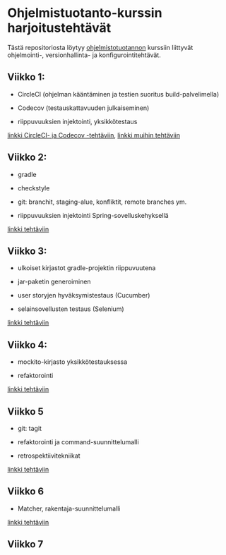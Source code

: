 # Ohjelmistuotanto-kurssin harjoitustehtävät

Tästä repositoriosta löytyy [ohjelmistotuotannon](https://ohjelmistotuotanto-hy-avoin.github.io/) kurssiin liittyvät ohjelmointi-, versionhallinta- ja konfigurointitehtävät.  

## Viikko 1: 
* CircleCI (ohjelman kääntäminen ja testien suoritus build-palvelimella)

* Codecov (testauskattavuuden julkaiseminen) 

* riippuvuuksien injektointi, yksikkötestaus

[linkki CircleCI- ja Codecov -tehtäviin](https://github.com/tsalohei/ohtu-2020-viikko1), [linkki muihin tehtäviin](https://github.com/tsalohei/ohtu-tehtavat/tree/master/viikko1) 
 

## Viikko 2: 
* gradle

* checkstyle

* git: branchit, staging-alue, konfliktit, remote branches ym.

* riippuvuuksien injektointi Spring-sovelluskehyksellä

[linkki tehtäviin](https://github.com/tsalohei/ohtu-tehtavat/tree/master/viikko2)

## Viikko 3: 
* ulkoiset kirjastot gradle-projektin riippuvuutena

* jar-paketin generoiminen

* user storyjen hyväksymistestaus (Cucumber)

* selainsovellusten testaus (Selenium)

[linkki tehtäviin](https://github.com/tsalohei/ohtu-tehtavat/tree/master/viikko3)

## Viikko 4:
* mockito-kirjasto yksikkötestauksessa

* refaktorointi

[linkki tehtäviin](https://github.com/tsalohei/ohtu-tehtavat/tree/master/viikko4)

## Viikko 5
* git: tagit

* refaktorointi ja command-suunnittelumalli

* retrospektiivitekniikat

[linkki tehtäviin](https://github.com/tsalohei/ohtu-tehtavat/tree/master/viikko5)

## Viikko 6

* Matcher, rakentaja-suunnittelumalli

[linkki tehtäviin](https://github.com/tsalohei/ohtu-tehtavat/tree/master/viikko6)

## Viikko 7
